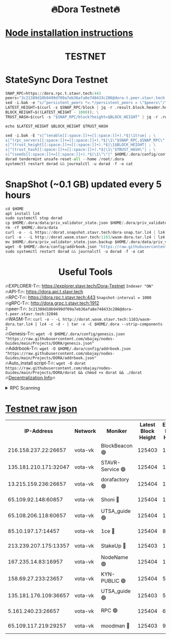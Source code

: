<h1 align="center"> 🔥Dora Testnet🔥</h1>

[Node installation instructions](https://github.com/obajay/nodes-Guides/tree/main/Projects/DORA)
=

<h1 align="center"> TESTNET</h1>

# StateSync Dora Testnet
```python
SNAP_RPC=https://dora.rpc.t.stavr.tech:443
peers="3c21389d10b9499df09a7eb36afa8e748433c286@dora-t.peer.stavr.tech:32046"
sed -i.bak -e "s/^persistent_peers *=.*/persistent_peers = \"$peers\"/" $HOME/.dora/config/config.toml
LATEST_HEIGHT=$(curl -s $SNAP_RPC/block | jq -r .result.block.header.height); \
BLOCK_HEIGHT=$((LATEST_HEIGHT - 1000)); \
TRUST_HASH=$(curl -s "$SNAP_RPC/block?height=$BLOCK_HEIGHT" | jq -r .result.block_id.hash)

echo $LATEST_HEIGHT $BLOCK_HEIGHT $TRUST_HASH

sed -i.bak -E "s|^(enable[[:space:]]+=[[:space:]]+).*$|\1true| ; \
s|^(rpc_servers[[:space:]]+=[[:space:]]+).*$|\1\"$SNAP_RPC,$SNAP_RPC\"| ; \
s|^(trust_height[[:space:]]+=[[:space:]]+).*$|\1$BLOCK_HEIGHT| ; \
s|^(trust_hash[[:space:]]+=[[:space:]]+).*$|\1\"$TRUST_HASH\"| ; \
s|^(seeds[[:space:]]+=[[:space:]]+).*$|\1\"\"|" $HOME/.dora/config/config.toml
dorad tendermint unsafe-reset-all --home /root/.dora
systemctl restart dorad && journalctl -u dorad -f -o cat
```
# SnapShot (~0.1 GB) updated every 5 hours
```python
cd $HOME
apt install lz4
sudo systemctl stop dorad
cp $HOME/.dora/data/priv_validator_state.json $HOME/.dora/priv_validator_state.json.backup
rm -rf $HOME/.dora/data
curl -o - -L https://dorat.snapshot.stavr.tech/dora-snap.tar.lz4 | lz4 -c -d - | tar -x -C $HOME/.dora --strip-components 2
curl -o - -L http://dorat.wasm.stavr.tech:1103/wasm-dora.tar.lz4 | lz4 -c -d - | tar -x -C $HOME/.dora --strip-components 2
mv $HOME/.dora/priv_validator_state.json.backup $HOME/.dora/data/priv_validator_state.json
wget -O $HOME/.dora/config/addrbook.json "https://raw.githubusercontent.com/obajay/nodes-Guides/main/Projects/DORA/addrbook.json"
sudo systemctl restart dorad && journalctl -u dorad -f -o cat
```
 <h1 align="center"> Useful Tools</h1>
 
🔥EXPLORER-T🔥: https://explorer.stavr.tech/Dora-Testnet        `Indexer "ON"` \
🔥API-T🔥:      https://dora.api.t.stavr.tech \
🔥RPC-T🔥:      https://dora.rpc.t.stavr.tech:443              `Snapshot-interval = 1000` \
🔥gRPC-T🔥:     http://dora.grpc.t.stavr.tech:1912 \
🔥peer-T🔥:     `3c21389d10b9499df09a7eb36afa8e748433c286@dora-t.peer.stavr.tech:32046` \
🔥WASM-T🔥:     ```curl -o - -L http://dorat.wasm.stavr.tech:1103/wasm-dora.tar.lz4 | lz4 -c -d - | tar -x -C $HOME/.dora --strip-components 2``` \
🔥Genesis-T🔥:  ```wget -O $HOME/.dora/config/genesis.json "https://raw.githubusercontent.com/obajay/nodes-Guides/main/Projects/DORA/genesis.json"``` \
🔥Addrbook-T🔥: ```wget -O $HOME/.dora/config/addrbook.json "https://raw.githubusercontent.com/obajay/nodes-Guides/main/Projects/DORA/addrbook.json"``` \
🔥Auto_install script-T🔥:  `wget -O dorat https://raw.githubusercontent.com/obajay/nodes-Guides/main/Projects/DORA/dorat && chmod +x dorat && ./dorat` \
🔥[Decentralization Info](https://github.com/obajay/StateSync-snapshots/tree/main/Projects/Dora/Decentralization)🔥

<details>
<summary>RPC Scanning</summary>

<h2 align="center"> We scan nodes in real time every 4 hours. And we provide the final result of RPC endpoints.
We cannot influence the operation of these nodes in any way. </h2>


```python
If Voting Power is higher than 0 --> then the Node is a validator of the network and may be subject to attack and be a potential threat to the chain.
```
```python
We marked such validators with a red symbol
```

</details>

[Testnet raw json](https://rpc-check.dorat.stavr.tech/dorat/rpc-dorat-result.json)
=



<table><tr><th>IP-Address</th><th>Network</th><th>Moniker</th><th>Latest Block Height</th><th>Earliest Block Height</th><th>Catching Up</th><th>Tx Index</th><th>Voting Power</th><th>Scan Time</th></tr><tr><td>216.158.237.22:26657</td><td>vota-vk</td><td>BlockBeacon 🟢</td><td>125403</td><td>1</td><td>False</td><td>off</td><td>0</td><td>2023-12-28T19:27:38.277566691UTC</td></tr><tr><td>135.181.210.171:32047</td><td>vota-vk</td><td>STAVR-Service 🟢</td><td>125404</td><td>1</td><td>False</td><td>on</td><td>0</td><td>2023-12-28T19:27:43.118214718UTC</td></tr><tr><td>13.215.159.236:26657</td><td>vota-vk</td><td>dorafactory 🟢</td><td>125404</td><td>1</td><td>False</td><td>on</td><td>0</td><td>2023-12-28T19:27:44.131174399UTC</td></tr><tr><td>65.109.92.148:60857</td><td>vota-vk</td><td>Shoni 🔴</td><td>125404</td><td>1</td><td>False</td><td>on</td><td>9323404379593930</td><td>2023-12-28T19:27:45.995068960UTC</td></tr><tr><td>65.108.206.118:60657</td><td>vota-vk</td><td>UTSA_guide 🟢</td><td>125404</td><td>1</td><td>False</td><td>on</td><td>0</td><td>2023-12-28T19:27:46.330521379UTC</td></tr><tr><td>85.10.197.17:14457</td><td>vota-vk</td><td>1ce 🔴</td><td>125404</td><td>8001</td><td>False</td><td>off</td><td>9009000000000000</td><td>2023-12-28T19:27:45.055823594UTC</td></tr><tr><td>213.239.207.175:13357</td><td>vota-vk</td><td>StakeUp 🔴</td><td>125403</td><td>13001</td><td>False</td><td>off</td><td>9009500000000000</td><td>2023-12-28T19:27:37.658044560UTC</td></tr><tr><td>167.235.14.83:16957</td><td>vota-vk</td><td>NodeName 🟢</td><td>125404</td><td>14001</td><td>False</td><td>on</td><td>0</td><td>2023-12-28T19:27:46.593329507UTC</td></tr><tr><td>158.69.27.233:23657</td><td>vota-vk</td><td>KYN-PUBLIC 🟢</td><td>125404</td><td>52001</td><td>False</td><td>on</td><td>0</td><td>2023-12-28T19:27:45.660582462UTC</td></tr><tr><td>135.181.176.109:36657</td><td>vota-vk</td><td>UTSA_guide 🟢</td><td>125403</td><td>55501</td><td>False</td><td>on</td><td>0</td><td>2023-12-28T19:27:37.400331513UTC</td></tr><tr><td>5.161.240.23:26657</td><td>vota-vk</td><td>RPC 🟢</td><td>125404</td><td>60001</td><td>False</td><td>off</td><td>0</td><td>2023-12-28T19:27:44.820833410UTC</td></tr><tr><td>65.109.117.219:29257</td><td>vota-vk</td><td>moodman 🔴</td><td>125403</td><td>99800</td><td>False</td><td>off</td><td>9009100000000000</td><td>2023-12-28T19:27:40.704263410UTC</td></tr></table>
